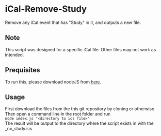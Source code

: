 # iCal-Remove-Study
Remove any iCal event that has "Study" in it, and outputs a new file.

## Note
This script was designed for a specific iCal file. Other files may not work as intended.

## Prequisites
To run this, please download nodeJS from [here](https://nodejs.org/en/download/ "Click here to goto the nodeJS download page").

## Usage
First download the files from the this git repository by cloning or otherwise. </br>
Then open a command line in the root folder and run </br>
```node index.js "<directory to ics file>"``` </br>
The result will be output to the directory where the script exists in with the <filename>_no_study.ics